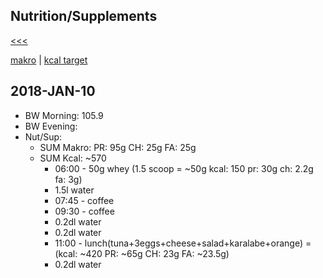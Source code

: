 
Nutrition/Supplements
------

[<<<](https://github.com/ttltrk/ELSE/blob/master/PWR/PWR.MD)

[makro](https://github.com/ttltrk/ELSE/blob/master/PWR/MAKRO.MD) | 
[kcal target](http://orvosilexikon.hu/kalkulatorok/napi-kaloriaszukseglet-kalkulator)

2018-JAN-10
------
* BW Morning: 105.9
* BW Evening:
* Nut/Sup:
  * SUM Makro: PR: 95g CH: 25g FA: 25g 
  * SUM Kcal: ~570 
    * 06:00 - 50g whey (1.5 scoop = ~50g kcal: 150 pr: 30g ch: 2.2g fa: 3g)
    * 1.5l water
    * 07:45 - coffee
    * 09:30 - coffee
    * 0.2dl water
    * 0.2dl water
    * 11:00 - lunch(tuna+3eggs+cheese+salad+karalabe+orange) = (kcal: ~420 PR: ~65g CH: 23g FA: ~23.5g)
    * 0.2dl water

